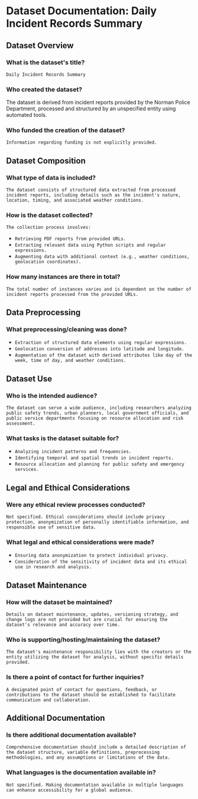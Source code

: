 # Dataset Documentation: Daily Incident Records Summary

## Dataset Overview

### What is the dataset's title?
`Daily Incident Records Summary`

### Who created the dataset? 
The dataset is derived from incident reports provided by the Norman Police Department, processed and structured by an unspecified entity using automated tools.

### Who funded the creation of the dataset?
`Information regarding funding is not explicitly provided.`

## Dataset Composition

### What type of data is included?
`The dataset consists of structured data extracted from processed incident reports, including details such as the incident's nature, location, timing, and associated weather conditions.`

### How is the dataset collected?
`The collection process involves:`
- `Retrieving PDF reports from provided URLs.`
- `Extracting relevant data using Python scripts and regular expressions.`
- `Augmenting data with additional context (e.g., weather conditions, geolocation coordinates).`

### How many instances are there in total?
`The total number of instances varies and is dependent on the number of incident reports processed from the provided URLs.`

## Data Preprocessing

### What preprocessing/cleaning was done?
- `Extraction of structured data elements using regular expressions.`
- `Geolocation conversion of addresses into latitude and longitude.`
- `Augmentation of the dataset with derived attributes like day of the week, time of day, and weather conditions.`

## Dataset Use

### Who is the intended audience?
`The dataset can serve a wide audience, including researchers analyzing public safety trends, urban planners, local government officials, and public service departments focusing on resource allocation and risk assessment.`

### What tasks is the dataset suitable for?
- `Analyzing incident patterns and frequencies.`
- `Identifying temporal and spatial trends in incident reports.`
- `Resource allocation and planning for public safety and emergency services.`

## Legal and Ethical Considerations

### Were any ethical review processes conducted?
`Not specified. Ethical considerations should include privacy protection, anonymization of personally identifiable information, and responsible use of sensitive data.`

### What legal and ethical considerations were made?
- `Ensuring data anonymization to protect individual privacy.`
- `Consideration of the sensitivity of incident data and its ethical use in research and analysis.`

## Dataset Maintenance

### How will the dataset be maintained?
`Details on dataset maintenance, updates, versioning strategy, and change logs are not provided but are crucial for ensuring the dataset's relevance and accuracy over time.`

### Who is supporting/hosting/maintaining the dataset?
`The dataset's maintenance responsibility lies with the creators or the entity utilizing the dataset for analysis, without specific details provided.`

### Is there a point of contact for further inquiries?
`A designated point of contact for questions, feedback, or contributions to the dataset should be established to facilitate communication and collaboration.`

## Additional Documentation

### Is there additional documentation available?
`Comprehensive documentation should include a detailed description of the dataset structure, variable definitions, preprocessing methodologies, and any assumptions or limitations of the data.`

### What languages is the documentation available in?
`Not specified. Making documentation available in multiple languages can enhance accessibility for a global audience.`



